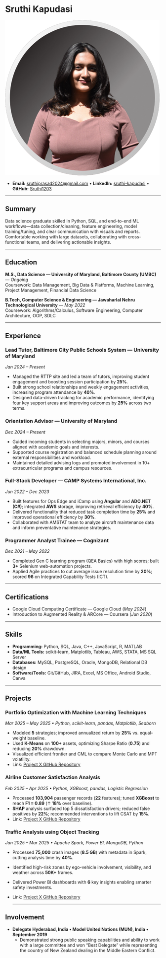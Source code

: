 # Sruthi Kapudasi

![Headshot](headshot.png)


- **Email:** [sruthiprasad2024@gmail.com](mailto:sruthiprasad2024@gmail.com) • **LinkedIn:** [sruthi-kapudasi](https://www.linkedin.com/in/sruthi-kapudasi/) • **GitHub:** [Sruthi1203](https://github.com/Sruthi1203)


---

## Summary
Data science graduate skilled in Python, SQL, and end-to-end ML workflows—data collection/cleaning, feature engineering, model training/tuning, and clear communication with visuals and reports. Comfortable working with large datasets, collaborating with cross-functional teams, and delivering actionable insights.

---
## Education
**M.S., Data Science — University of Maryland, Baltimore County (UMBC)** — *Ongoing*  
Coursework: Data Management, Big Data & Platforms, Machine Learning, Project Management, Financial Data Science

**B.Tech, Computer Science & Engineering — Jawaharlal Nehru Technological University** — *May 2022*  
Coursework: Algorithms/Calculus, Software Engineering, Computer Architecture, OOP, SDLC

---

## Experience

### Lead Tutor, Baltimore City Public Schools System — University of Maryland  
*Jan 2024 – Present*  
- Managed the RTTP site and led a team of tutors, improving student engagement and boosting session participation by **25%**.  
- Built strong school relationships and weekly engagement activities, increasing program attendance by **40%**.  
- Designed data-driven tracking for academic performance, identifying four key support areas and improving outcomes by **25%** across two terms.

### Orientation Advisor — University of Maryland  
*Dec 2024 – Present*  
- Guided incoming students in selecting majors, minors, and courses aligned with academic goals and interests.
- Supported course registration and balanced schedule planning around external responsibilities and workload.
- Maintained detailed advising logs and promoted involvement in 10+ extracurricular programs and campus resources.

### Full-Stack Developer — CAMP Systems International, Inc.  
*Jun 2022 – Dec 2023*  
- Built features for Ops Edge and iCamp using **Angular** and **ADO.NET (C#)**; integrated **AWS** storage, improving retrieval efficiency by **40%**.  
- Delivered functionality that reduced task completion time by **25%** and improved operational efficiency by **30%**.  
- Collaborated with AMSTAT team to analyze aircraft maintenance data and inform preventative maintenance strategies.

### Programmer Analyst Trainee — Cognizant  
*Dec 2021 – May 2022*  
- Completed Gen C learning program (QEA Basics) with high scores; built **3+** Selenium web-automation projects.  
- Applied Agile practices to cut average issue resolution time by **20%**; scored **96** on Integrated Capability Tests (ICT).
  
---

## Certifications
- Google Cloud Computing Certificate — Google Cloud (*May 2024*)  
- Introduction to Augmented Reality & ARCore — Coursera (*Jun 2020*)
  
---


## Skills
- **Programming:** Python, SQL, Java, C++, JavaScript, R, MATLAB  
- **Data/ML Tools:** scikit-learn, Matplotlib, Tableau, AWS, STATA, MS SQL Server  
- **Databases:** MySQL, PostgreSQL, Oracle, MongoDB, Relational DB design  
- **Software/Tools:** Git/GitHub, JIRA, Excel, MS Office, Android Studio, Canva
  
---

## Projects

### Portfolio Optimization with Machine Learning Techniques  
*Mar 2025 – May 2025 • Python, scikit-learn, pandas, Matplotlib, Seaborn*  
- Modeled **5** strategies; improved annualized return by **25%** vs. equal-weight baseline.  
- Used **K-Means** on **100+** assets, optimizing Sharpe Ratio (**0.75**) and reducing **20%** drawdown.  
- Visualized efficient frontier and CML to compare Monte Carlo and MPT volatility.
- Link: [Project X GitHub Repository](https://github.com/Sruthi1203/portfolio-optimization-ml)

### Airline Customer Satisfaction Analysis  
*Feb 2025 – Apr 2025 • Python, XGBoost, pandas, Logistic Regression*  
- Processed **103,904** passenger records (**22** features); tuned **XGBoost** to reach **F1 = 0.89** (↑ **18%** over baseline).  
- **SHAP** analysis surfaced top 5 dissatisfaction drivers; reduced false positives by **22%**; recommended interventions to lift CSAT by **15%**.
- Link: [Project X GitHub Repository](https://github.com/Sruthi1203/Airline-Customer-Satisfaction)

### Traffic Analysis using Object Tracking  
*Jan 2025 – Mar 2025 • Apache Spark, Power BI, MongoDB, Python*  
- Processed **75,000** crash images (**8.5 GB**) with metadata in Spark, cutting analysis time by **40%**.  
- Identified high-risk zones by ego-vehicle involvement, visibility, and weather across **50K+** frames.  
- Delivered Power BI dashboards with **6** key insights enabling smarter safety investments.
- Link: [Project X GitHub Repository](https://github.com/Sruthi1203/Car-Crash-Traffic-Analysis)

  ---

## Involvement
- **Delegate Hyderabad, India • Model United Nations (MUN), India • September 2019**
  - Demonstrated strong public speaking capabilities and ability to work with a large committee and won “Best Delegate” while representing the country of New Zealand dealing in the Middle Eastern Conflict.

